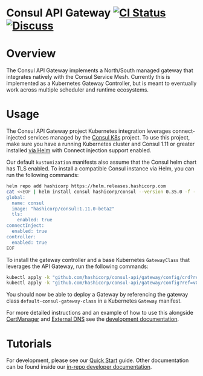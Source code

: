 # Consul API Gateway [![CI Status](https://github.com/hashicorp/consul-api-gateway/actions/workflows/ci.yml/badge.svg?branch=main)](https://github.com/hashicorp/consul-api-gateway/actions/workflows/ci.yml?query=branch%3Amain) [![Discuss](https://img.shields.io/badge/discuss-consul--api--gateway-dc477d?logo=consul)](https://discuss.hashicorp.com/c/consul)

# Overview

The Consul API Gateway implements a North/South managed gateway that integrates natively with the Consul Service Mesh. Currently this
is implemented as a Kubernetes Gateway Controller, but is meant to eventually work across multiple scheduler and runtime ecosystems.

# Usage

The Consul API Gateway project Kubernetes integration leverages connect-injected services managed by the
[Consul K8s](https://github.com/hashicorp/consul-k8s) project. To use this project, make sure you have a running Kubernetes cluster and
Consul 1.11 or greater installed [via Helm](https://github.com/hashicorp/consul-k8s#usage) with Connect injection support enabled.

Our default `kustomization` manifests also assume that the Consul helm chart has TLS enabled. To install a compatible Consul instance via
Helm, you can run the following commands:

```bash
helm repo add hashicorp https://helm.releases.hashicorp.com
cat <<EOF | helm install consul hashicorp/consul --version 0.35.0 -f -
global:
  name: consul
  image: "hashicorp/consul:1.11.0-beta2"
  tls:
    enabled: true
connectInject:
  enabled: true
controller:
  enabled: true
EOF
```

To install the gateway controller and a base Kubernetes `GatewayClass` that leverages the API Gateway, run the following commands:

```bash
kubectl apply -k "github.com/hashicorp/consul-api/gateway/config/crd?ref=v0.1.0-techpreview"
kubectl apply -k "github.com/hashicorp/consul-api/gateway/config?ref=v0.1.0-techpreview"
```

You should now be able to deploy a Gateway by referencing the gateway class `default-consul-gateway-class` in a Kubernetes `Gateway`
manifest.

For more detailed instructions and an example of how to use this alongside
[CertManager](https://github.com/jetstack/cert-manager) and [External DNS](https://github.com/kubernetes-sigs/external-dns) see the
[development documentation](./dev/docs/example-setup.md).

# Tutorials

For development, please see our [Quick Start](./dev/docs/getting-started.md) guide. Other documentation can be found inside our [in-repo developer documentation](./dev/docs).
